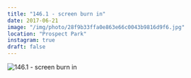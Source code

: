 ```yaml
---
title: "146.1 - screen burn in"
date: 2017-06-21
image: "/img/photo/28f9b33ffa0e863e66c0043b9816d9f6.jpg"
location: "Prospect Park"
instagram: true
draft: false
---
```


![146.1 - screen burn in](/img/photo/28f9b33ffa0e863e66c0043b9816d9f6.jpg)
